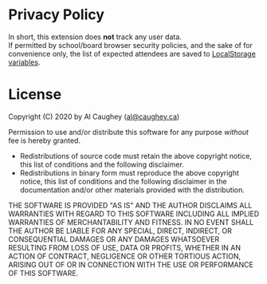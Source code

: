 # Privacy Policy
In short, this extension does **not** track any user data.  
If permitted by school/board browser security policies, and the sake of for convenience only, the list of expected attendees are saved to [LocalStorage variables](https://en.wikipedia.org/wiki/Web_storage#localStorage).

# License
Copyright (C) 2020 by Al Caughey (al@caughey.ca)

Permission to use and/or distribute this software for any purpose *without* fee is hereby granted.
- Redistributions of source code must retain the above copyright
   notice, this list of conditions and the following disclaimer.
- Redistributions in binary form must reproduce the above copyright
   notice, this list of conditions and the following disclaimer in the
   documentation and/or other materials provided with the distribution.

THE SOFTWARE IS PROVIDED "AS IS" AND THE AUTHOR DISCLAIMS ALL WARRANTIES WITH REGARD TO THIS SOFTWARE INCLUDING ALL IMPLIED WARRANTIES OF MERCHANTABILITY AND FITNESS. IN NO EVENT SHALL THE AUTHOR BE LIABLE FOR ANY SPECIAL, DIRECT, INDIRECT, OR CONSEQUENTIAL DAMAGES OR ANY DAMAGES WHATSOEVER RESULTING FROM LOSS OF USE, DATA OR PROFITS, WHETHER IN AN ACTION OF CONTRACT, NEGLIGENCE OR OTHER TORTIOUS ACTION, ARISING OUT OF OR IN CONNECTION WITH THE USE OR PERFORMANCE OF THIS SOFTWARE.

